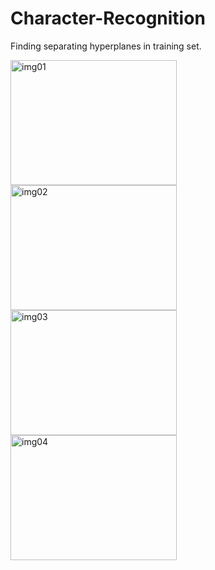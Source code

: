 # Character-Recognition

Finding separating hyperplanes in training set.

<img 
  src="https://cloud.githubusercontent.com/assets/10732162/14771417/7069f1d0-0a58-11e6-99d7-e5f9d1db3255.png" 
  alt="img01" 
  width = "266px"
  height = "200px"/>
<img 
  src="https://cloud.githubusercontent.com/assets/10732162/14771420/7f03110e-0a58-11e6-9460-bb8c172643ce.png" 
  alt="img02" 
  width = "266px"
  height = "200px"/>
<img 
  src="https://cloud.githubusercontent.com/assets/10732162/14771423/876e9a8e-0a58-11e6-84c2-297c1b6874b0.png" 
  alt="img03" 
  width = "266px"
  height = "200px"/>
<img 
  src="https://cloud.githubusercontent.com/assets/10732162/14771424/8c3b4d46-0a58-11e6-9042-9f6162237bd4.png" 
  alt="img04" 
  width = "266px"
  height = "200px"/>

